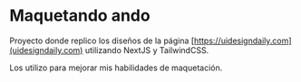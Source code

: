 # Maquetando ando

Proyecto donde replico los diseños de la página [https://uidesigndaily.com](uidesigndaily.com) utilizando NextJS y TailwindCSS.

Los utilizo para mejorar mis habilidades de maquetación.